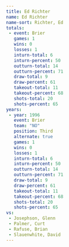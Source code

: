 ```yaml
---
title: Ed Richter
name: Ed Richter
name-sort: Richter, Ed
totals:
 - event: Brier
   games: 1
   wins: 0
   losses: 1
   inturn-total: 6
   inturn-percent: 50
   outturn-total: 14
   outturn-percent: 71
   draw-total: 9
   draw-percent: 61
   takeout-total: 11
   takeout-percent: 68
   shots-total: 20
   shots-percent: 65
years:
 - year: 1996
   event: Brier
   team: "NO"
   position: Third
   alternate: true
   games: 1
   wins: 0
   losses: 1
   inturn-total: 6
   inturn-percent: 50
   outturn-total: 14
   outturn-percent: 71
   draw-total: 9
   draw-percent: 61
   takeout-total: 11
   takeout-percent: 68
   shots-total: 20
   shots-percent: 65
vs:
 - Josephson, Glenn
 - Palmer, Curt
 - Rafuse, Brian
 - Slauenwhite, David
---
```

